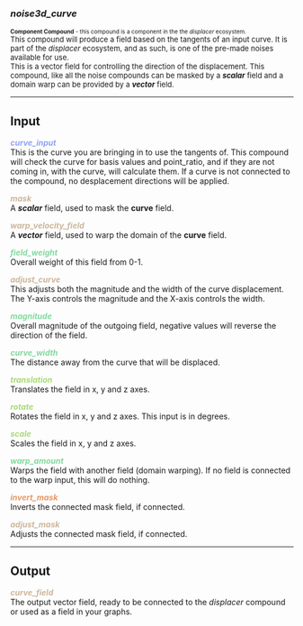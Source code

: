 ### ***noise3d_curve***
<font size = 1>**Component Compound** - this compound is a component in the the *displacer* ecosystem.<br /></font>
<font size = 2>This compound will produce a field based on the tangents of an input curve.  It is part of the *displacer* ecosystem, and as such, is one of the pre-made noises available for use.<br />This is a vector field for controlling the direction of the displacement.  This compound, like all the noise compounds can be masked by a ***scalar*** field and a domain warp can be provided by a ***vector*** field.</font><br />

***
## Input
<span style="color:#90A3F4">***curve_input***</span>
<br />This is the curve you are bringing in to use the tangents of.  This compound will check the curve for basis values and point_ratio, and if they are not coming in, with the curve, will calculate them.  If a curve is not connected to the compound, no desplacement directions will be applied.

<span style="color:#CCB699">***mask***</span>
<br />A ***scalar*** field, used to mask the **curve** field.

<span style="color:#CCB699">***warp_velocity_field***</span>
<br />A ***vector*** field, used to warp the domain of the **curve** field.

<span style="color:#82D99F">***field_weight***</span>
<br />Overall weight of this field from 0-1.

<span style="color:#CCB699">***adjust_curve***</span>
<br />This adjusts both the magnitude and the width of the curve displacement.  The Y-axis controls the magnitude and the X-axis controls the width.

<span style="color:#82D99F">***magnitude***</span>
<br />Overall magnitude of the outgoing field, negative values will reverse the direction of the field.

<span style="color:#82D99F">***curve_width***</span>
<br />The distance away from the curve that will be displaced.

<span style="color:#A8D977">***translation***</span>
<br />Translates the field in x, y and z axes.

<span style="color:#A8D977">***rotate***</span>
<br />Rotates the field in x, y and z axes.  This input is in degrees.

<span style="color:#A8D977">***scale***</span>
<br />Scales the field in x, y and z axes.

<span style="color:#82D99F">***warp_amount***</span>
<br />Warps the field with another field (domain warping).  If no field is connected to the warp input, this will do nothing.

<span style="color:#E69963">***invert_mask***</span>
<br />Inverts the connected mask field, if connected.

<span style="color:#CCB699">***adjust_mask***</span>
<br />Adjusts the connected mask field, if connected.

***
## Output
<span style="color:#CCB699">***curve_field***</span>
<br />The output vector field, ready to be connected to the *displacer* compound or used as a field in your graphs.

